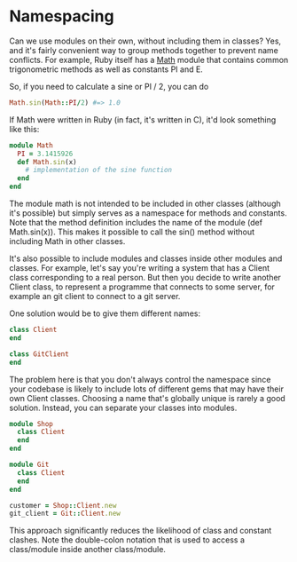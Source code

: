 # Namespacing

Can we use modules on their own, without including them in classes? Yes, and it's fairly convenient way to group methods together to prevent name conflicts. For example, Ruby itself has a [Math](http://www.ruby-doc.org/core-2.0.0/Math.html) module that contains common trigonometric methods as well as constants PI and E. 

So, if you need to calculate a sine or PI / 2, you can do

````ruby
Math.sin(Math::PI/2) #=> 1.0
````

If Math were written in Ruby (in fact, it's written in C), it'd look something like this:

````ruby
module Math
  PI = 3.1415926
  def Math.sin(x)
    # implementation of the sine function
  end
end
````

The module math is not intended to be included in other classes (although it's possible) but simply serves as a namespace for methods and constants. Note that the method definition includes the name of the module (def Math.sin(x)). This makes it possible to call the sin() method without including Math in other classes.

It's also possible to include modules and classes inside other modules and classes. For example, let's say you're writing a system that has a Client class corresponding to a real person. But then you decide to write another Client class, to represent a programme that connects to some server, for example an git client to connect to a git server.

One solution would be to give them different names:

````ruby
class Client
end

class GitClient
end
````

The problem here is that you don't always control the namespace since your codebase is likely to include lots of different gems that may have their own Client classes. Choosing a name that's globally unique is rarely a good solution. Instead, you can separate your classes into modules.

````ruby
module Shop
  class Client
  end
end

module Git
  class Client
  end  
end

customer = Shop::Client.new
git_client = Git::Client.new
````

This approach significantly reduces the likelihood of class and constant clashes. Note the double-colon notation that is used to access a class/module inside another class/module. 